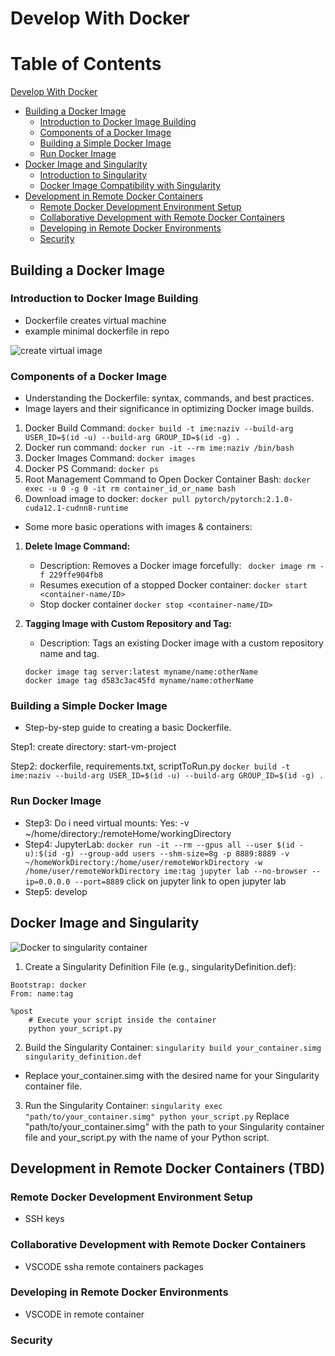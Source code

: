 # Develop With Docker
# Table of Contents
[Develop With Docker](#develop-with-docker)
   - [Building a Docker Image](#building-a-docker-image)
     - [Introduction to Docker Image Building](#introduction-to-docker-image-building)
     - [Components of a Docker Image](#components-of-a-docker-image)
     - [Building a Simple Docker Image](#building-a-simple-docker-image)
     - [Run Docker Image](#run-docker-image)
   - [Docker Image and Singularity](#docker-image-and-singularity)
     - [Introduction to Singularity](#introduction-to-singularity)
     - [Docker Image Compatibility with Singularity](#docker-image-compatibility-with-singularity)
   - [Development in Remote Docker Containers](#development-in-remote-docker-containers)
     - [Remote Docker Development Environment Setup](#remote-docker-development-environment-setup)
     - [Collaborative Development with Remote Docker Containers](#collaborative-development-with-remote-docker-containers)
     - [Developing in Remote Docker Environments](#developing-in-remote-docker-environments)
     - [Security](#security)

## Building a Docker Image

### Introduction to Docker Image Building
- Dockerfile creates virtual machine
- example minimal dockerfile in repo

![create virtual image](https://github.com/kmihak/developWithDocker/assets/64592696/9e8d4fe0-e47a-41df-a4cf-d617c3a89a68)

### Components of a Docker Image
- Understanding the Dockerfile: syntax, commands, and best practices.
- Image layers and their significance in optimizing Docker image builds.

1. Docker Build Command: `docker build -t ime:naziv --build-arg USER_ID=$(id -u) --build-arg GROUP_ID=$(id -g) .`
2. Docker run command: `docker run -it --rm ime:naziv /bin/bash`
3. Docker Images Command: `docker images`
4. Docker PS Command: `docker ps`
5. Root Management Command to Open Docker Container Bash: `docker exec -u 0 -g 0 -it rm container_id_or_name bash`
6. Download image to docker: `docker pull pytorch/pytorch:2.1.0-cuda12.1-cudnn8-runtime`


- Some more basic operations with images & containers:
1. **Delete Image Command:**
   - Description: Removes a Docker image forcefully: ` docker image rm -f 229ffe904fb8`
   - Resumes execution of a stopped Docker container: `docker start <container-name/ID>`
   - Stop docker container `docker stop <container-name/ID>`

2. **Tagging Image with Custom Repository and Tag:**
   - Description: Tags an existing Docker image with a custom repository name and tag.
   ```
   docker image tag server:latest myname/name:otherName
   docker image tag d583c3ac45fd myname/name:otherName
   ```

### Building a Simple Docker Image
- Step-by-step guide to creating a basic Dockerfile.

Step1: create directory: start-vm-project

Step2: dockerfile, requirements.txt, scriptToRun.py
`docker build -t ime:naziv --build-arg USER_ID=$(id -u) --build-arg GROUP_ID=$(id -g) .`

### Run Docker Image

- Step3: Do i need virtual mounts: Yes: -v ~/home/directory:/remoteHome/workingDirectory
- Step4: JupyterLab: 
`docker run -it --rm --gpus all --user $(id -u):$(id -g) --group-add users --shm-size=8g -p 8889:8889 -v ~/homeWorkDirectory:/home/user/remoteWorkDirectory -w /home/user/remoteWorkDirectory ime:tag jupyter lab --no-browser --ip=0.0.0.0 --port=8889`
click on jupyter link to open jupyter lab
- Step5: develop

## Docker Image and Singularity
![Docker to singularity container](https://github.com/kmihak/developWithDocker/assets/64592696/069834fa-eccb-44b6-ab37-16baee93a847)


1. Create a Singularity Definition File (e.g., singularityDefinition.def):
```
Bootstrap: docker
From: name:tag

%post
    # Execute your script inside the container
    python your_script.py
```
2. Build the Singularity Container: `singularity build your_container.simg singularity_definition.def`
- Replace your_container.simg with the desired name for your Singularity container file.
3. Run the Singularity Container: `singularity exec "path/to/your_container.simg" python your_script.py`
Replace "path/to/your_container.simg" with the path to your Singularity container file and your_script.py with the name of your Python script.

## Development in Remote Docker Containers (TBD)

### Remote Docker Development Environment Setup
- SSH keys

### Collaborative Development with Remote Docker Containers
- VSCODE ssha remote containers packages

### Developing in Remote Docker Environments
- VSCODE in remote container

### Security
